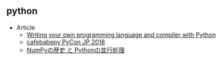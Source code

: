 ## python

+ Article
    + [Writing your own programming language and compiler with Python](https://blog.usejournal.com/writing-your-own-programming-language-and-compiler-with-python-a468970ae6df)
    + [cafebabepy PyCon JP 2018](https://speakerdeck.com/yotchang4s/cafebabepy-pycon-jp-2018)
    + [NumPyの歴史 と Pythonの並行処理](https://atsuoishimoto.hatenablog.com/entry/2018/10/20/123939)
